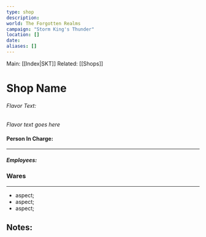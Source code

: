 ```yaml
---
type: shop
description:
world: The Forgotten Realms
campaign: "Storm King's Thunder"
location: []
date:
aliases: []
---
```

Main: [[Index|SKT]]
Related: [[Shops]]

# Shop Name

###### Flavor Text: 
*Flavor text goes here*

#### Person In Charge:
---
[comment]: # (Person in charge of the Site. The boss.)
##### Employees:

### Wares
---
- aspect;
- aspect;
- aspect;

## Notes:

